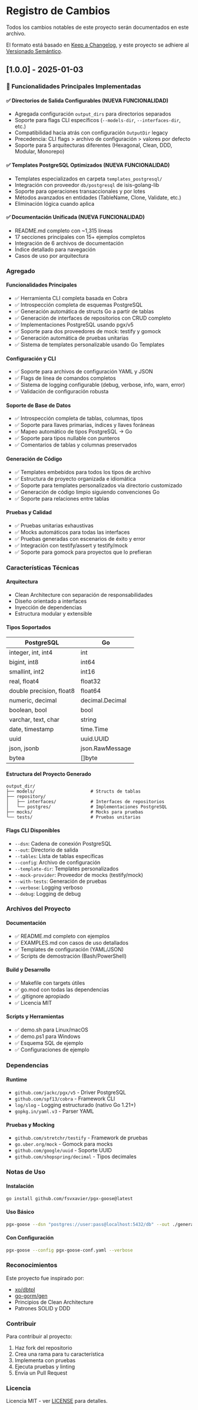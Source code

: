 # Registro de Cambios

Todos los cambios notables de este proyecto serán documentados en este archivo.

El formato está basado en [Keep a Changelog](https://keepachangelog.com/en/1.0.0/),
y este proyecto se adhiere al [Versionado Semántico](https://semver.org/spec/v2.0.0.html).

## [1.0.0] - 2025-01-03

### 🎯 Funcionalidades Principales Implementadas

#### ✅ Directorios de Salida Configurables (NUEVA FUNCIONALIDAD)
- Agregada configuración `output_dirs` para directorios separados
- Soporte para flags CLI específicos (`--models-dir`, `--interfaces-dir`, etc.)
- Compatibilidad hacia atrás con configuración `OutputDir` legacy
- Precedencia: CLI flags > archivo de configuración > valores por defecto
- Soporte para 5 arquitecturas diferentes (Hexagonal, Clean, DDD, Modular, Monorepo)

#### ✅ Templates PostgreSQL Optimizados (NUEVA FUNCIONALIDAD)
- Templates especializados en carpeta `templates_postgresql/`
- Integración con proveedor `db/postgresql` de isis-golang-lib
- Soporte para operaciones transaccionales y por lotes
- Métodos avanzados en entidades (TableName, Clone, Validate, etc.)
- Eliminación lógica cuando aplica

#### ✅ Documentación Unificada (NUEVA FUNCIONALIDAD)
- README.md completo con ~1,315 líneas
- 17 secciones principales con 15+ ejemplos completos
- Integración de 6 archivos de documentación
- Índice detallado para navegación
- Casos de uso por arquitectura

### Agregado

#### Funcionalidades Principales
- ✅ Herramienta CLI completa basada en Cobra
- ✅ Introspección completa de esquemas PostgreSQL
- ✅ Generación automática de structs Go a partir de tablas
- ✅ Generación de interfaces de repositorios con CRUD completo
- ✅ Implementaciones PostgreSQL usando pgx/v5
- ✅ Soporte para dos proveedores de mock: testify y gomock
- ✅ Generación automática de pruebas unitarias
- ✅ Sistema de templates personalizable usando Go Templates

#### Configuración y CLI
- ✅ Soporte para archivos de configuración YAML y JSON
- ✅ Flags de línea de comandos completos
- ✅ Sistema de logging configurable (debug, verbose, info, warn, error)
- ✅ Validación de configuración robusta

#### Soporte de Base de Datos
- ✅ Introspección completa de tablas, columnas, tipos
- ✅ Soporte para llaves primarias, índices y llaves foráneas
- ✅ Mapeo automático de tipos PostgreSQL → Go
- ✅ Soporte para tipos nullable con punteros
- ✅ Comentarios de tablas y columnas preservados

#### Generación de Código
- ✅ Templates embebidos para todos los tipos de archivo
- ✅ Estructura de proyecto organizada e idiomática
- ✅ Soporte para templates personalizados vía directorio customizado
- ✅ Generación de código limpio siguiendo convenciones Go
- ✅ Soporte para relaciones entre tablas

#### Pruebas y Calidad
- ✅ Pruebas unitarias exhaustivas
- ✅ Mocks automáticos para todas las interfaces
- ✅ Pruebas generadas con escenarios de éxito y error
- ✅ Integración con testify/assert y testify/mock
- ✅ Soporte para gomock para proyectos que lo prefieran

### Características Técnicas

#### Arquitectura
- Clean Architecture con separación de responsabilidades
- Diseño orientado a interfaces
- Inyección de dependencias
- Estructura modular y extensible

#### Tipos Soportados
| PostgreSQL | Go |
|------------|-----|
| integer, int, int4 | int |
| bigint, int8 | int64 |
| smallint, int2 | int16 |
| real, float4 | float32 |
| double precision, float8 | float64 |
| numeric, decimal | decimal.Decimal |
| boolean, bool | bool |
| varchar, text, char | string |
| date, timestamp | time.Time |
| uuid | uuid.UUID |
| json, jsonb | json.RawMessage |
| bytea | []byte |

#### Estructura del Proyecto Generado
```
output_dir/
├── models/                     # Structs de tablas
├── repository/
│   ├── interfaces/             # Interfaces de repositorios
│   └── postgres/               # Implementaciones PostgreSQL
├── mocks/                      # Mocks para pruebas
└── tests/                      # Pruebas unitarias
```

#### Flags CLI Disponibles
- `--dsn`: Cadena de conexión PostgreSQL
- `--out`: Directorio de salida
- `--tables`: Lista de tablas específicas
- `--config`: Archivo de configuración
- `--template-dir`: Templates personalizados
- `--mock-provider`: Proveedor de mocks (testify/mock)
- `--with-tests`: Generación de pruebas
- `--verbose`: Logging verboso
- `--debug`: Logging de debug

### Archivos del Proyecto

#### Documentación
- ✅ README.md completo con ejemplos
- ✅ EXAMPLES.md con casos de uso detallados
- ✅ Templates de configuración (YAML/JSON)
- ✅ Scripts de demostración (Bash/PowerShell)

#### Build y Desarrollo
- ✅ Makefile con targets útiles
- ✅ go.mod con todas las dependencias
- ✅ .gitignore apropiado
- ✅ Licencia MIT

#### Scripts y Herramientas
- ✅ demo.sh para Linux/macOS
- ✅ demo.ps1 para Windows
- ✅ Esquema SQL de ejemplo
- ✅ Configuraciones de ejemplo

### Dependencias

#### Runtime
- `github.com/jackc/pgx/v5` - Driver PostgreSQL
- `github.com/spf13/cobra` - Framework CLI
- `log/slog` - Logging estructurado (nativo Go 1.21+)
- `gopkg.in/yaml.v3` - Parser YAML

#### Pruebas y Mocking
- `github.com/stretchr/testify` - Framework de pruebas
- `go.uber.org/mock` - Gomock para mocks
- `github.com/google/uuid` - Soporte UUID
- `github.com/shopspring/decimal` - Tipos decimales

### Notas de Uso

#### Instalación
```bash
go install github.com/fsvxavier/pgx-goose@latest
```

#### Uso Básico
```bash
pgx-goose --dsn "postgres://user:pass@localhost:5432/db" --out ./generated
```

#### Con Configuración
```bash
pgx-goose --config pgx-goose-conf.yaml --verbose
```

### Reconocimientos

Este proyecto fue inspirado por:
- [xo/dbtpl](https://github.com/xo/dbtpl)
- [go-gorm/gen](https://github.com/go-gorm/gen)
- Principios de Clean Architecture
- Patrones SOLID y DDD

### Contribuir

Para contribuir al proyecto:
1. Haz fork del repositorio
2. Crea una rama para tu característica
3. Implementa con pruebas
4. Ejecuta pruebas y linting
5. Envía un Pull Request

### Licencia

Licencia MIT - ver [LICENSE](LICENSE) para detalles.
